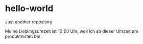 # hello-world
Just another repository

Meine Lieblingsuhrzeit ist 10:00 Uhr, weil ich ab dieser Uhrzeit am produktivsten bin.
